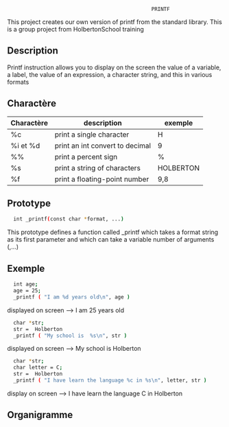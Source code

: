                                                    PRINTF

This project creates our own version of printf from the standard library. This is a group project from HolbertonSchool training


## Description
Printf instruction allows you to display on the screen the value of a variable, a label, the value of an expression, a character string, and this in various formats





## Charactère

| Charactère | description |  exemple
| --------| -----------|------
|%c|print a single character | H
|%i et %d | print an int convert to decimal | 9
|%%|print a percent sign| %
|%s|print a string of characters| HOLBERTON
|%f|print a floating-point number| 9,8






## Prototype

```bash
  int _printf(const char *format, ...)
```
This prototype defines a function called _printf which takes a format string as its first parameter and which can take a variable number of arguments (,...)

## Exemple
```bash
  int age;
  age = 25;
  _printf ( "I am %d years old\n", age )
```

displayed on screen --> I am 25 years old

```bash
  char *str;
  str =  Holberton
  _printf ( "My school is  %s\n", str )
```

displayed on screen -->  My school is Holberton

```bash
  char *str;
  char letter = C;
  str =  Holberton
  _printf ( "I have learn the language %c in %s\n", letter, str )
```

display on screen --> I have learn the language C in Holberton

## Organigramme
